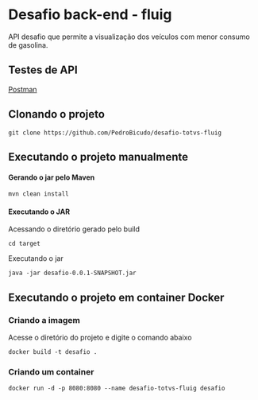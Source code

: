 # Desafio back-end - fluig
API desafio que permite a visualização dos veículos com menor consumo de gasolina.

## Testes de API
[Postman](https://www.postman.com/pedrobicudo/workspace/desafio-totvs-fluig/overview)

## Clonando o projeto
```shell
git clone https://github.com/PedroBicudo/desafio-totvs-fluig
```

## Executando o projeto manualmente
#### Gerando o jar pelo Maven
```shell
mvn clean install
```
#### Executando o JAR
Acessando o diretório gerado pelo build
```shell
cd target
```
Executando o jar
```shell
java -jar desafio-0.0.1-SNAPSHOT.jar
```

## Executando o projeto em container Docker
### Criando a imagem
Acesse o diretório do projeto e digite o comando abaixo
```shell
docker build -t desafio .
```
### Criando um container
```shell
docker run -d -p 8080:8080 --name desafio-totvs-fluig desafio
```